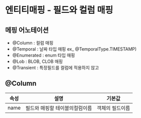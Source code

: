 # 엔티티매핑 - 필드와 컬럼 매핑 

## 메핑 어노테이션
- @Column : 컬럼 매핑
- @Temporal : 날짜 타입 매핑 ex_ @TemporalType.TIMESTAMP)
- @Enumerated : enum 타입 매핑
- @Lob : BLOB, CLOB 매핑 
- @Transient : 특정필드를 컬럼에 적용하지 않고

## @Column
|속성|설명|기본값|
|---|---|---|
|name|필드와 매핑할 테이블의컬럼이름| 객체의 필드이름|
